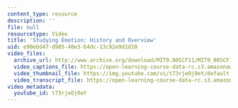 ```yaml
---
content_type: resource
description: ''
file: null
resourcetype: Video
title: 'Studying Emotion: History and Overview'
uid: e90ebd47-d905-40e3-b4dc-13c92e9d1d10
video_files:
  archive_url: http://www.archive.org/download/MIT9.00SCF11/MIT9_00SCF11_lec15_300k.mp4
  video_captions_file: https://open-learning-course-data-rc.s3.amazonaws.com/9-00sc-introduction-to-psychology-fall-2011/a3dea65382d950df9bc7c6ae503685d5_t73rjeOj0eY.vtt
  video_thumbnail_file: https://img.youtube.com/vi/t73rjeOj0eY/default.jpg
  video_transcript_file: https://open-learning-course-data-rc.s3.amazonaws.com/9-00sc-introduction-to-psychology-fall-2011/7dce595681223158fa1766d3beb32fe5_t73rjeOj0eY.pdf
video_metadata:
  youtube_id: t73rjeOj0eY
---
```


